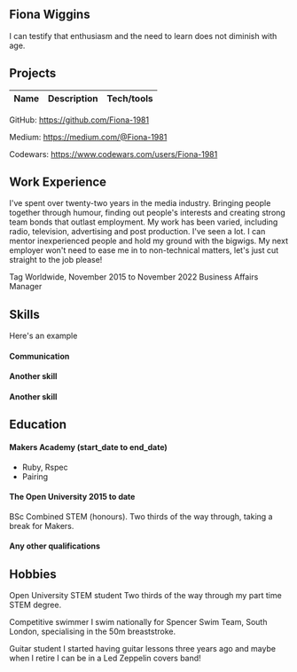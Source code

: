 ## Fiona Wiggins

I can testify that enthusiasm and the need to learn does not diminish with age.

## Projects

| Name                         | Description       | Tech/tools        |
| ---------------------------- | ----------------- | ----------------- |



GitHub: https://github.com/Fiona-1981

Medium: https://medium.com/@Fiona-1981

Codewars: https://www.codewars.com/users/Fiona-1981


## Work Experience

I've spent over twenty-two years in the media industry. Bringing people together through humour, finding out people's interests and creating strong team bonds that outlast employment. 
My work has been varied, including radio, television, advertising and post production. I've seen a lot. I can mentor inexperienced people and hold my ground with the bigwigs. My next employer won't need to ease me in to non-technical matters, let's just cut straight to the job please!

Tag Worldwide, November 2015 to November 2022
Business Affairs Manager


## Skills



Here's an example

#### Communication


#### Another skill



#### Another skill


## Education

#### Makers Academy (start_date to end_date)
- Ruby, Rspec
- Pairing


#### The Open University 2015 to date

BSc Combined STEM (honours). Two thirds of the way through, taking a break for Makers.

#### Any other qualifications


## Hobbies

Open University STEM student 
Two thirds of the way through my part time STEM degree.

Competitive swimmer 
I swim nationally for Spencer Swim Team, South London, specialising in the 50m breaststroke.

Guitar student 
I started having guitar lessons three years ago and maybe when I retire I can be in a Led Zeppelin covers band!
